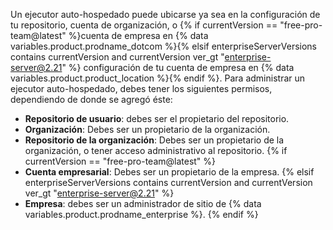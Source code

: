 Un ejecutor auto-hospedado puede ubicarse ya sea en la configuración de tu repositorio, cuenta de organización, o {% if currentVersion == "free-pro-team@latest" %}cuenta de empresa en {% data variables.product.prodname_dotcom %}{% elsif enterpriseServerVersions contains currentVersion and currentVersion ver_gt "enterprise-server@2.21" %} configuración de tu cuenta de empresa en {% data variables.product.product_location %}{% endif %}. Para administrar un ejecutor auto-hospedado, debes tener los siguientes permisos, dependiendo de donde se agregó éste:
- **Repositorio de usuario**: debes ser el propietario del repositorio.
- **Organización**: Debes ser un propietario de la organización.
- **Repositorio de la organización**: Debes ser un propietario de la organización, o tener acceso administrativo al repositorio.
{% if currentVersion == "free-pro-team@latest" %}
- **Cuenta empresarial**: Debes ser un propietario de la empresa.
{% elsif enterpriseServerVersions contains currentVersion and currentVersion ver_gt "enterprise-server@2.21" %}
- **Empresa**: debes ser un administrador de sitio de {% data variables.product.prodname_enterprise %}.
{% endif %}
